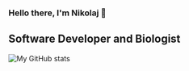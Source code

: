 ### Hello there, I'm Nikolaj 👋

## Software Developer and Biologist

![My GitHub stats](https://github-readme-stats.vercel.app/api?username=nikolajjsj)
